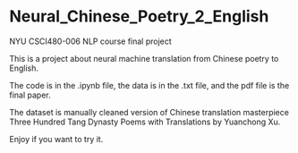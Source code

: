 # Neural_Chinese_Poetry_2_English
NYU CSCI480-006 NLP course final project

This is a project about neural machine translation from Chinese poetry to English.

The code is in the .ipynb file, the data is in the .txt file, and the pdf file is the final paper.

The dataset is manually cleaned version of Chinese translation masterpiece Three Hundred Tang Dynasty Poems with Translations by Yuanchong Xu.

Enjoy if you want to try it. 
